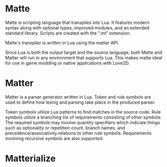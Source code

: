 # Matte

Matte is scripting language that transpiles into Lua. It features modern syntax along with optional types, improved modules, and an extended standard library. Scripts are created with the ".mt" extension.

Matte's transpiler is written in Lua using the matter API.

Since Lua is both the output target and the source language, both Matte and Matter will run in any environment that supports Lua. This makes matte ideal for use in game modding or native applications with Love2D.

# Matter

Matter is a parser generator written in Lua. Token and rule symbols are used to define how lexing and parsing take place in the produced parser.

Token symbols utilize Lua patterns to find matches in the source code. Rule symbols utilize a branching list of requirements consisting of other symbols. The required symbols may involve quantity specifiers which indicate things such as optionality or repetition count, branch names, and precedence/associativity relations to other rule symbols. Requirements involving recursive symbols are also supported.

# Matterialize